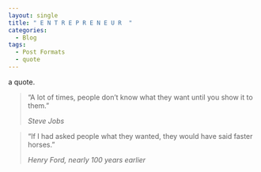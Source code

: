 ```yaml
---
layout: single 
title: " E N T R E P R E N E U R  "
categories:
  - Blog 
tags:
  - Post Formats
  - quote 
--- 
```


a quote.   

> “A lot of times, people don’t know what they want until you show it to them.”  
>
> <cite> Steve Jobs 


           
> “If I had asked people what they wanted, they would have said faster horses.”
>  
> <cite> Henry Ford, nearly 100 years earlier
           
